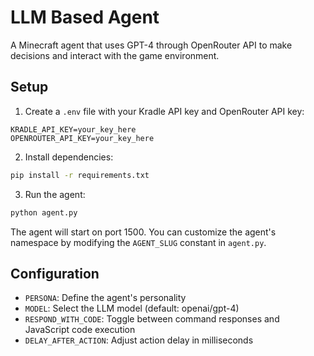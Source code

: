 # LLM Based Agent

A Minecraft agent that uses GPT-4 through OpenRouter API to make decisions and interact with the game environment.

## Setup

1. Create a `.env` file with your Kradle API key and OpenRouter API key:
```
KRADLE_API_KEY=your_key_here
OPENROUTER_API_KEY=your_key_here
```

2. Install dependencies:
```bash
pip install -r requirements.txt
```

3. Run the agent:
```bash
python agent.py
```

The agent will start on port 1500. You can customize the agent's namespace by modifying the `AGENT_SLUG` constant in `agent.py`.

## Configuration

- `PERSONA`: Define the agent's personality
- `MODEL`: Select the LLM model (default: openai/gpt-4)
- `RESPOND_WITH_CODE`: Toggle between command responses and JavaScript code execution
- `DELAY_AFTER_ACTION`: Adjust action delay in milliseconds